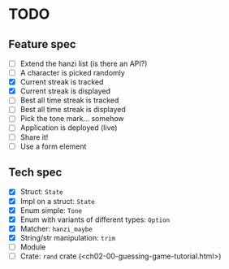 # TODO

## Feature spec

- [ ] Extend the hanzi list (is there an API?)
- [ ] A character is picked randomly
- [x] Current streak is tracked
- [x] Current streak is displayed
- [ ] Best all time streak is tracked
- [ ] Best all time streak is displayed
- [ ] Pick the tone mark... somehow
- [ ] Application is deployed (live)
- [ ] Share it!
- [ ] Use a form element

## Tech spec

- [x] Struct: `State`
- [x] Impl on a struct: `State`
- [x] Enum simple: `Tone`
- [x] Enum with variants of different types: `Option`
- [x] Matcher: `hanzi_maybe`
- [x] String/str manipulation: `trim`
- [ ] Module
- [ ] Crate: `rand` crate (<ch02-00-guessing-game-tutorial.html>)
